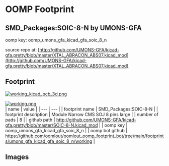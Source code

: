 # OOMP Footprint  
## SMD_Packages:SOIC-8-N  by UMONS-GFA  
  
oomp key: oomp_umons_gfa_kicad_gfa_soic_8_n  
  
source repo at: [http://github.com/UMONS-GFA/kicad-gfa.pretty/blob/master/XTAL_ABRACON_ABS07.kicad_mod](http://github.com/UMONS-GFA/kicad-gfa.pretty/blob/master/XTAL_ABRACON_ABS07.kicad_mod)  
## Footprint  
  
[![working_kicad_pcb_3d.png](working_kicad_pcb_3d_600.png)](working_kicad_pcb_3d.png)  
  
[![working.png](working_600.png)](working.png)  
| name | value | 
| --- | --- | 
| footprint name | SMD_Packages:SOIC-8-N | 
| footprint description | Module Narrow CMS SOJ 8 pins large | 
| number of pads | 8 | 
| github path | http://github.com/UMONS-GFA/kicad-gfa.pretty/blob/master/SOIC-8-N.kicad_mod | 
| oomp key | oomp_umons_gfa_kicad_gfa_soic_8_n | 
| oomp bot github | https://github.com/oomlout/oomlout_oomp_footprint_bot/tree/main/footprints/umons_gfa_kicad_gfa_soic_8_n/working | 
## Images  
